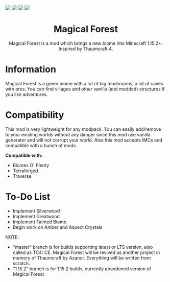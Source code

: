 ![](https://cf.way2muchnoise.eu/magical-forest.svg)
![](https://cf.way2muchnoise.eu/versions/magical-forest.svg)
![](https://img.shields.io/github/license/DenisMasterHerobrine/MagicalForest) 
![](https://img.shields.io/github/issues/denismasterherobrine/magicalforest)
<div align="center"> <h1>  Magical Forest </h1> </div>
<div align="center"> Magical Forest is a mod which brings a new biome into Minecraft 1.15.2+. Inspired by Thaumcraft 4. </div>

# Information
Magical Forest is a green biome with a lot of big mushrooms, a lot of caves with ores. You can find villages and other vanilla (and modded) structures if you like adventures.

# Compatibility
This mod is very lightweight for any modpack. You can easily add/remove to your existing worlds without any danger since this mod use vanilla generator and will not corrupt your world.
Also this mod accepts IMCs and compatible with a bunch of mods.

**Compatible with:**
- Biomes O' Plenty
- Terraforged
- Traverse

# To-Do List
- Implement Silverwood
- Implement Greatwood
- Implement Tainted Biome
- Begin work on Amber and Aspect Crystals

NOTE: 
 - "master" branch is for builds supporting latest or LTS version, also called as TC4: CE. Magical Forest will be revived as another project in memory of Thaumcraft by Azanor. Everything will be written from scratch.
 - "1.15.2" branch is for 1.15.2 builds, currently abandoned version of Magical Forest.
